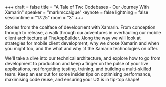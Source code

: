 +++
draft = false
title = "A Tale of Two Codebases - Our Journey With Xamarin"
speaker = "markmccaigue"
keynote = false
lightning = false
sessiontime = "17:25"
room = "3"
+++

Stories from the coalface of development with Xamarin. From conception through to release, a walk through our adventures in overhauling our mobile client architecture at TheAppBuilder. Along the way we will look at strategies for mobile client development, why we chose Xamarin and when you might too, and the what and why of the Xamarin technologies on offer.

We'll take a dive into our technical architecture, and explore how to go from development to production and keep a finger on the pulse of your live applications, not forgetting testing, training, and building a multi-skilled team. Keep an ear out for some insider tips on optimising performance, maximising code reuse, and ensuring your UX is in tip-top shape!